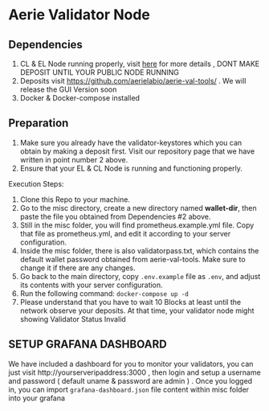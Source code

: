 
# Aerie Validator Node

  
## Dependencies
1. CL & EL Node running properly, visit [here](https://github.com/aerielabio/public-node) for more details , DONT MAKE DEPOSIT UNTIL YOUR PUBLIC NODE RUNNING
2.  Deposits visit https://github.com/aerielabio/aerie-val-tools/ . We will release the GUI Version soon
3. Docker & Docker-compose installed

## Preparation

1. Make sure you already have the validator-keystores which you can obtain by making a deposit first. Visit our repository page that we have written in point number 2 above.
2. Ensure that your EL & CL Node is running and functioning properly.

Execution Steps:

1. Clone this Repo to your machine.
2. Go to the misc directory, create a new directory named **wallet-dir**, then paste the file you obtained from Dependencies #2 above.
3. Still in the misc folder, you will find prometheus.example.yml file. Copy that file as prometheus.yml, and edit it according to your server configuration.
4. Inside the misc folder, there is also validatorpass.txt, which contains the default wallet password obtained from aerie-val-tools. Make sure to change it if there are any changes.
5. Go back to the main directory, copy `.env.example` file as `.env`, and adjust its contents with your server configuration.
6. Run the following command: `docker-compose up -d`
7. Please understand that you have to wait 10 Blocks at least until the network observe your deposits. At that time, your validator node might showing Validator Status Invalid

## SETUP GRAFANA DASHBOARD

We have included a dashboard for you to monitor your validators, you can just visit http://yourserveripaddress:3000 , then login and setup a username and password ( default uname & password are admin ) . Once you logged in, you can import `grafana-dashboard.json` file content within misc folder into your grafana